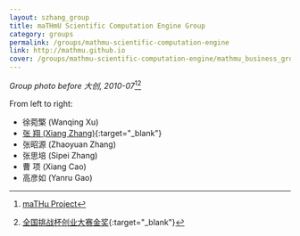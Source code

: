```yaml
---
layout: szhang_group
title: maTHmU Scientific Computation Engine Group
category: groups
permalink: /groups/mathmu-scientific-computation-engine
link: http://mathmu.github.io
cover: /groups/mathmu-scientific-computation-engine/mathmu_business_group.jpg
---
```


*Group photo before 大创, 2010-07*[^1][^2]

From left to right:
* 徐菀檠 (Wanqing Xu)
* [张 翔 (Xiang Zhang)](http://www.szhang.net){:target="_blank"}
* 张昭源 (Zhaoyuan Zhang)
* 张思培 (Sipei Zhang)
* 曹 项 (Xiang Cao)
* 高彦如 (Yanru Gao)

[^1]: [maTHμ Project](/projects/mathmu)
[^2]: [全国挑战杯创业大赛金奖](http://news.tsinghua.edu.cn/publish/news/4205/2011/20110225232541875190560/20110225232541875190560_.html){:target="_blank"}
